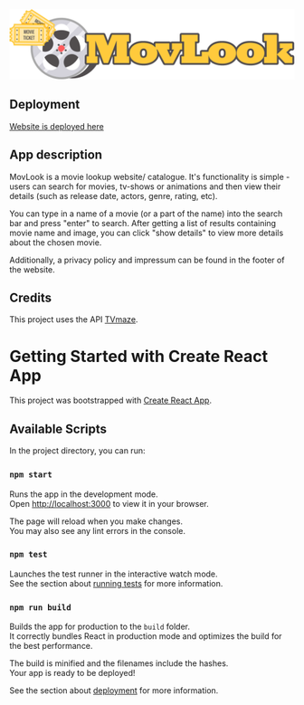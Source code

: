 ![Logo](https://github.com/iridium951/New-React-Project/blob/laptop/Frontend/src/assets/logo.png)

## Deployment

[Website is deployed here](https://mov-look-webtech.onrender.com/)

## App description

MovLook is a movie lookup website/ catalogue. It's functionality is simple - users can search for movies, tv-shows or animations and then view their details (such as release date, actors, genre, rating, etc). 

You can type in a name of a movie (or a part of the name) into the search bar and press "enter" to search. After getting a list of results containing movie name and image, you can click "show details" to view more details about the chosen movie.

Additionally, a privacy policy and impressum can be found in the footer of the website. 

## Credits

This project uses the API [TVmaze](https://www.tvmaze.com/api).

# Getting Started with Create React App

This project was bootstrapped with [Create React App](https://github.com/facebook/create-react-app).

## Available Scripts

In the project directory, you can run:

### `npm start`

Runs the app in the development mode.\
Open [http://localhost:3000](http://localhost:3000) to view it in your browser.

The page will reload when you make changes.\
You may also see any lint errors in the console.

### `npm test`

Launches the test runner in the interactive watch mode.\
See the section about [running tests](https://facebook.github.io/create-react-app/docs/running-tests) for more information.

### `npm run build`

Builds the app for production to the `build` folder.\
It correctly bundles React in production mode and optimizes the build for the best performance.

The build is minified and the filenames include the hashes.\
Your app is ready to be deployed!

See the section about [deployment](https://facebook.github.io/create-react-app/docs/deployment) for more information.
